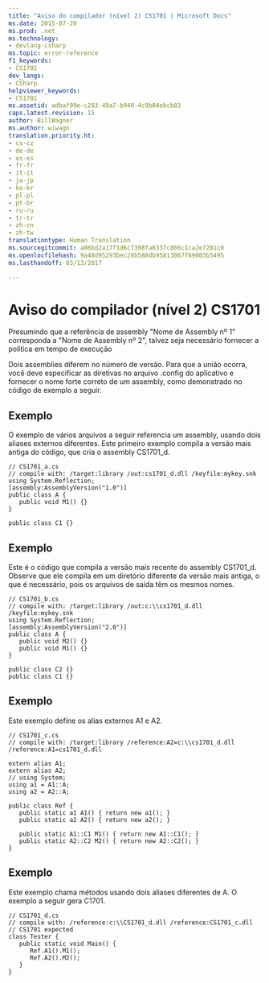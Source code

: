 ```yaml
---
title: "Aviso do compilador (nível 2) CS1701 | Microsoft Docs"
ms.date: 2015-07-20
ms.prod: .net
ms.technology:
- devlang-csharp
ms.topic: error-reference
f1_keywords:
- CS1701
dev_langs:
- CSharp
helpviewer_keywords:
- CS1701
ms.assetid: adbaf99e-c283-49a7-b940-4c9b84ebcb03
caps.latest.revision: 15
author: BillWagner
ms.author: wiwagn
translation.priority.ht:
- cs-cz
- de-de
- es-es
- fr-fr
- it-it
- ja-jp
- ko-kr
- pl-pl
- pt-br
- ru-ru
- tr-tr
- zh-cn
- zh-tw
translationtype: Human Translation
ms.sourcegitcommit: a06bd2a17f1d6c7308fa6337c866c1ca2e7281c0
ms.openlocfilehash: 9a48d95293bec28b588db95813067f69003b5495
ms.lasthandoff: 03/13/2017

---
```

# <a name="compiler-warning-level-2-cs1701"></a>Aviso do compilador (nível 2) CS1701
Presumindo que a referência de assembly "Nome de Assembly nº 1" corresponda a "Nome de Assembly nº 2", talvez seja necessário fornecer a política em tempo de execução  
  
 Dois assemblies diferem no número de versão. Para que a união ocorra, você deve especificar as diretivas no arquivo .config do aplicativo e fornecer o nome forte correto de um assembly, como demonstrado no código de exemplo a seguir.  
  
## <a name="example"></a>Exemplo  
 O exemplo de vários arquivos a seguir referencia um assembly, usando dois aliases externos diferentes. Este primeiro exemplo compila a versão mais antiga do código, que cria o assembly CS1701_d.  
  
```  
// CS1701_a.cs  
// compile with: /target:library /out:cs1701_d.dll /keyfile:mykey.snk  
using System.Reflection;  
[assembly:AssemblyVersion("1.0")]  
public class A {  
   public void M1() {}  
}  
  
public class C1 {}  
```  
  
## <a name="example"></a>Exemplo  
 Este é o código que compila a versão mais recente do assembly CS1701_d. Observe que ele compila em um diretório diferente da versão mais antiga, o que é necessário, pois os arquivos de saída têm os mesmos nomes.  
  
```  
// CS1701_b.cs  
// compile with: /target:library /out:c:\\cs1701_d.dll /keyfile:mykey.snk  
using System.Reflection;  
[assembly:AssemblyVersion("2.0")]  
public class A {  
   public void M2() {}  
   public void M1() {}  
}  
  
public class C2 {}  
public class C1 {}  
```  
  
## <a name="example"></a>Exemplo  
 Este exemplo define os alias externos A1 e A2.  
  
```  
// CS1701_c.cs  
// compile with: /target:library /reference:A2=c:\\cs1701_d.dll /reference:A1=cs1701_d.dll  
  
extern alias A1;  
extern alias A2;  
// using System;  
using a1 = A1::A;  
using a2 = A2::A;  
  
public class Ref {  
   public static a1 A1() { return new a1(); }  
   public static a2 A2() { return new a2(); }  
  
   public static A1::C1 M1() { return new A1::C1(); }  
   public static A2::C2 M2() { return new A2::C2(); }  
}  
```  
  
## <a name="example"></a>Exemplo  
 Este exemplo chama métodos usando dois aliases diferentes de A. O exemplo a seguir gera C1701.  
  
```  
// CS1701_d.cs  
// compile with: /reference:c:\\CS1701_d.dll /reference:CS1701_c.dll  
// CS1701 expected  
class Tester {  
   public static void Main() {  
      Ref.A1().M1();  
      Ref.A2().M2();  
   }  
}  
```
